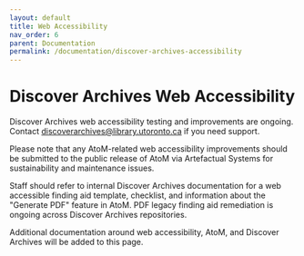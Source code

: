 ```yaml
---
layout: default
title: Web Accessibility
nav_order: 6
parent: Documentation
permalink: /documentation/discover-archives-accessibility
---
```


# Discover Archives Web Accessibility

Discover Archives web accessibility testing and improvements are ongoing. Contact [discoverarchives@library.utoronto.ca](mailto:discoverarchives@library.utoronto.ca) if you need support.

Please note that any AtoM-related web accessibility improvements should be submitted to the public release of AtoM via Artefactual Systems for sustainability and maintenance issues.

Staff should refer to internal Discover Archives documentation for a web accessible finding aid template, checklist, and information about the "Generate PDF" feature in AtoM. PDF legacy finding aid remediation is ongoing across Discover Archives repositories. 
 
Additional documentation around web accessibility, AtoM, and Discover Archives will be added to this page. 
